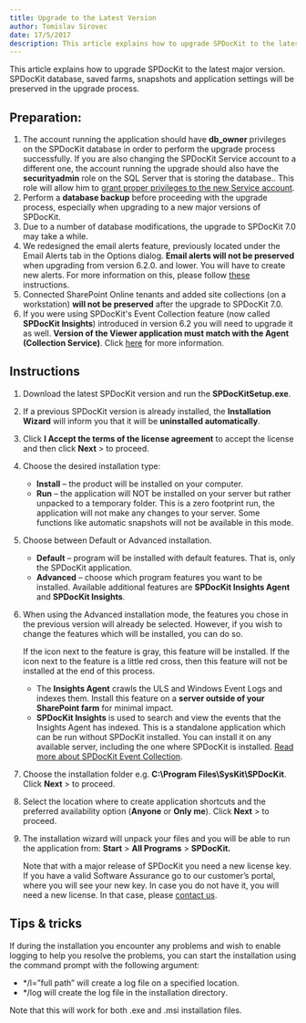 ```yaml
---
title: Upgrade to the Latest Version
author: Tomislav Sirovec      
date: 17/5/2017
description: This article explains how to upgrade SPDocKit to the latest major version.
---
```


This article explains how to upgrade SPDocKit to the latest major version. SPDocKit database, saved farms, snapshots and application settings will be preserved in the upgrade process.

## Preparation:
1. The account running the application should have __db_owner__ privileges on the SPDocKit database in order to perform the upgrade process successfully. If you are also changing the SPDocKit Service account to a different one, the account running the upgrade should also have the __securityadmin__ role on the SQL Server that is storing the database.. This role will allow him to [grant proper privileges to the new Service account](#internal/requirements/sharepoint-on-premises-user-permissions-requirements/).
1. Perform a __database backup__ before proceeding with the upgrade process, especially when upgrading to a new major versions of SPDocKit.
1. Due to a number of database modifications, the upgrade to SPDocKit 7.0 may take a while. 
1. We redesigned the email alerts feature, previously located under the Email Alerts tab in the Options dialog. __Email alerts will not be preserved__ when upgrading from version 6.2.0. and lower. You will have to create new alerts. For more information on this, please follow [these](#internal/get-to-know-spdockit/backstage-screen/options-wizard#email-alerts)  instructions.
1. Connected SharePoint Online tenants and added site collections (on a workstation) __will not be preserved__ after the upgrade to SPDocKit 7.0.
1. If you were using SPDocKit's Event Collection feature (now called __SPDocKit Insights__) introduced in version 6.2 you will need to upgrade it as well. __Version of the Viewer application must match with the Agent (Collection Service)__. Click [here](#internal/spdockit-insights/configure-data-collection) for more information.

## Instructions
1. Download the latest SPDocKit version and run the __SPDocKitSetup.exe__.
2. If a previous SPDocKit version is already installed, the __Installation Wizard__ will inform you that it will be __uninstalled automatically__.
3. Click __I Accept the terms of the license agreement__ to accept the license and then click __Next__ > to proceed.
4. Choose the desired installation type:
    * __Install__ – the product will be installed on your computer.
    * __Run__ – the application will NOT be installed on your server but rather unpacked to a temporary folder. This is a zero footprint run, the application will not make any changes to your server. Some functions like automatic snapshots will not be available in this mode.
5. Choose between Default or Advanced installation. 
    * __Default__ – program will be installed with default features. That is, only the SPDocKit application.
    * __Advanced__ – choose which program features you want to be installed. Available additional features are __SPDocKit Insights Agent__ and __SPDocKit Insights__.
6. When using the Advanced installation mode, the features you chose in the previous version will already be selected. However, if you wish to change the features which will be installed, you can do so.
 
   If the icon next to the feature is gray, this feature will be installed. If the icon next to the feature is a little red cross, then this feature will not be installed at the end of this process.

    * The __Insights Agent__ crawls the ULS and Windows Event Logs and indexes them. Install this feature on a __server outside of your SharePoint farm__ for minimal impact.
    * __SPDocKit Insights__ is used to search and view the events that the Insights Agent has indexed. This is a standalone application which can be run without SPDocKit installed. You can install it on any available server, including the one where SPDocKit is installed. [Read more about SPDocKit Event Collection](#internal/spdockit-insights/configure-data-collection).
7. Choose the installation folder e.g. __C:\Program Files\SysKit\SPDocKit__. Click __Next__ > to proceed.
8. Select the location where to create application shortcuts and the preferred availability option (__Anyone__ or __Only me__). Click __Next__ > to proceed.
9. The installation wizard will unpack your files and you will be able to run the application from: __Start__ > __All Programs__ > __SPDocKit.__

   Note that with a major release of SPDocKit you need a new license key. If you have a valid Software Assurance go to our customer’s portal, where you will see your new key. In case you do not have it, you will need a new license. In that case, please [contact us](https://www.spdockit.com/support/contact-us/).

## Tips & tricks
If during the installation you encounter any problems and wish to enable logging to help you resolve the problems, you can start the installation using the command prompt with the following argument:
* */l=”full path” will create a log file on a specified location.
* */log will create the log file in the installation directory.

Note that this will work for both .exe and .msi installation files.
